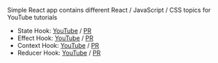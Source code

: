 Simple React app contains different React / JavaScript / CSS topics for YouTube tutorials <br />
- State Hook: [YouTube](https://www.youtube.com/watch?v=_B5-gurf9YY&ab_channel=beedev) / [PR](https://github.com/yiyeum/react-youtube-materials/pull/1)
- Effect Hook: [YouTube](https://www.youtube.com/watch?v=qoWtS9pu4Ig&ab_channel=beedev) / [PR](https://github.com/yiyeum/react-youtube-materials/pull/2)
- Context Hook: [YouTube](https://www.youtube.com/watch?v=TF0jA50lKFw&t=9s&ab_channel=BeeDev) / [PR](https://github.com/yiyeum/react-youtube-materials/pull/3)
- Reducer Hook: [YouTube](https://www.youtube.com/watch?v=6gmkJHAeM4A&ab_channel=BeeDev) / [PR](https://github.com/yiyeum/react-youtube-materials/pull/4)
